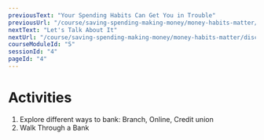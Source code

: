 ```yaml
---
previousText: "Your Spending Habits Can Get You in Trouble"
previousUrl: "/course/saving-spending-making-money/money-habits-matter/spending-habits"
nextText: "Let's Talk About It"
nextUrl: "/course/saving-spending-making-money/money-habits-matter/discussion"
courseModuleId: "5"
sessionId: "4"
pageId: "4"
---
```


# Activities

1. Explore different ways to bank: Branch, Online, Credit union
2. Walk Through a Bank
